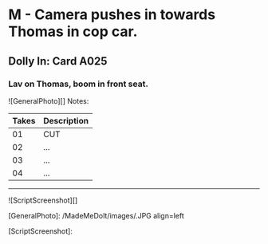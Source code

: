 # M - Camera pushes in towards Thomas in cop car.

## Dolly In: Card A025

### Lav on Thomas, boom in front seat.

![GeneralPhoto][]
Notes: 

| Takes | Description |
|:---|:----|
| 01 | CUT |
| 02 | ... |
| 03 | ... |
| 04 | ... |

----

![ScriptScreenshot][]


[GeneralPhoto]:  /MadeMeDoIt/images/.JPG align=left

[ScriptScreenshot]: 